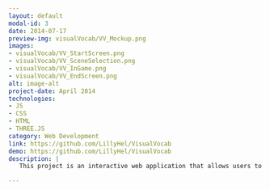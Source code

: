 ```yaml
---
layout: default
modal-id: 3
date: 2014-07-17
preview-img: visualVocab/VV_Mockup.png
images:
- visualVocab/VV_StartScreen.png
- visualVocab/VV_SceneSelection.png
- visualVocab/VV_InGame.png
- visualVocab/VV_EndScreen.png
alt: image-alt
project-date: April 2014
technologies: 
- JS
- CSS
- HTML
- THREE.JS
category: Web Development
link: https://github.com/LillyHel/VisualVocab
demo: https://github.com/LillyHel/VisualVocab
description: |
   This project is an interactive web application that allows users to improve their foreign language skills in a playful way. The application displays a 3D room where users are prompted to select specific objects. The goal is to find and click on the correct object in the room. A correct selection turns the object green, while an incorrect choice is marked in red.

---
```


